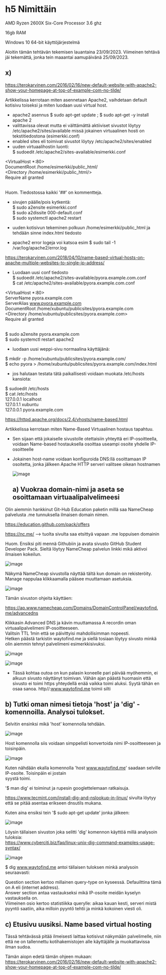 # h5 Nimittäin  

AMD Ryzen 2600X Six-Core Processor 3.6 ghz  

16gb RAM  

Windows 10 64-bit käyttöjärjestelmä

Aloitin tämän tehtävän tekemisen lauantaina 23/09/2023. Viimeinen tehtävä jäi tekemättä, jonka tein maaantai aamupäivänä 25/09/2023.

## x)  


https://terokarvinen.com/2016/02/16/new-default-website-with-apache2-show-your-homepage-at-top-of-example-com-no-tilde/  

Artikkelissa kerrotaan miten asennetaan Apache2, vaihdetaan default kotisivu toiseksi ja miten luodaan uusi virtual host.  

- apache2 asennus $ sudo apt-get update ;  $ sudo apt-get -y install apache 2
- valittavissa olevat mutta ei välttämättä aktiiviset sivustot löytyy /etc/apache2/sites/available missä jokainen virtuaalinen hosti on tekstitiedostona (esimerkki.conf)
- enabled sites eli toimivat sivustot löytyy /etc/apache2/sites/enabled 
- uuden virtuaalihostin luonti:  
  $ sudoedit /etc/apache2/sites-available/esimerkki.conf

<VirtualHost *:80>  
 DocumentRoot /home/esimerkki/public_html/  
 <Directory /home/esimerkki/public_html/>  
   Require all granted  
 </Directory>  
</VirtualHost>  

Huom. Tiedostossa kaikki '##' on kommentteja.  

- sivujen päälle/pois kytkentä:  
  $ sudo a2ensite esimerkki.conf  
  $ sudo a2dissite 000-default.conf    
  $ sudo systemctl apache2 restart  

- uuden kotisivun tekeminen polkuun /home/esimerkki/public_html ja tehdään sinne index.html tiedosto
- apache2 error logeja voi katsoa esim $ sudo tail -1 /var/log/apache2/error.log  

https://terokarvinen.com/2018/04/10/name-based-virtual-hosts-on-apache-multiple-websites-to-single-ip-address/

- Luodaan uusi conf tiedosto  
   $ sudoedit /etc/apache2/sites-available/pyora.example.com.conf  
  $ cat /etc/apache2/sites-available/pyora.example.com.conf
    
<VirtualHost *:80>  
 ServerName pyora.example.com  
 ServerAlias www.pyora.example.com  
 DocumentRoot /home/xubuntu/publicsites/pyora.example.com  
 <Directory /home/xubuntu/publicsites/pyora.example.com>  
   Require all granted  
 </Directory>  
</VirtualHost>  

$ sudo a2ensite pyora.example.com  
$ sudo systemctl restart apache2

- luodaan uusi weppi-sivu normaalina käyttäjänä:

$ mkdir -p /home/xubuntu/publicsites/pyora.example.com/  
$ echo pyora > /home/xubuntu/publicsites/pyora.example.com/index.html
 
- jos halutaan testata tätä paikallisesti voidaan muokata /etc/hosts kansiota:

$ sudoedit /etc/hosts  
$ cat /etc/hosts  
127.0.0.1 localhost  
127.0.1.1 xubuntu  
127.0.0.1 pyora.example.com  


https://httpd.apache.org/docs/2.4/vhosts/name-based.html  

Artikkelissa kerrotaan miten Name-Based Virtuaalinen hostaus tapahtuu.  

- Sen sijaan että jokaiselle sivustolle otettaisiin yhteyttä eri IP-osoitteella, voidaan Name-based hostauksella osoittaa useampi osoite yhdelle IP-osoitteelle
- Jokainen host-name voidaan konfiguroida DNS:llä osoittamaan IP osoitetta, jonka jälkeen Apache HTTP serveri valitsee oikean hostnamen

  ![image](https://github.com/aarott/linuxpalvelimet/assets/78908566/7e38f4ae-1dfb-4c2b-864c-c8d433164cc4)


  ## a) Vuokraa domain-nimi ja aseta se osoittamaan virtuaalipalvelimeesi


Olin aiemmin hankkinut Git-Hub Education paketin millä saa NameCheap palvelusta .me tunnuksella ilmaisen domain nimen.  

https://education.github.com/pack/offers

https://nc.me/  --> tuolta sivulta saa etsittyä vapaan .me loppuisen domainin

Huom. Ensiksi piti mennä Githubiin ja avata sivusto GitHub Student Developer Pack. Sieltä löytyy NameCheap palvelun linkki mikä aktivoi ilmaisen kokeilun.  

![image](https://github.com/aarott/linuxpalvelimet/assets/78908566/b8ae7c76-7599-48ab-9835-1090d5363554)

Näkymä NameCheap sivustolla näyttää tältä kun domain on rekisteröity. Manage nappulaa klikkaamalla pääsee  muuttamaan asetuksia.

![image](https://github.com/aarott/linuxpalvelimet/assets/78908566/109cff50-3fec-40ac-8935-12dc8d9f134a)

Tämän sivuston ohjeita käyttäen:

https://ap.www.namecheap.com/Domains/DomainControlPanel/waytofind.me/advancedns  


Klikkasin Advanced DNS ja kävin muuttamassa A recordin oman virtuaalipalvelimeni IP-osoitteeseen.  
Valitsin TTL 1min että se päivittyisi mahdollisimman nopeesti.  
Hetken päästä tarkistin waytofind.me ja siellä tosiaan löytyy sivusto minkä olin aiemmin tehnyt palvelimeni esimerkkisivuksi.  



![image](https://github.com/aarott/linuxpalvelimet/assets/78908566/0e65a817-1da4-492c-83a3-3e184c7ff676)


![image](https://github.com/aarott/linuxpalvelimet/assets/78908566/a35e3fb6-82c8-4590-8f7b-258eebfafda5)  

* Tässä kohtaa outoa on kun palasin koneelle pari päivää myöhemmin, ei alkuun sivusto näyttänyt toimivan.
  Vähän ajan päästä huomasin että sivusto ei toimi https yhteydellä enää vaikka toimi aluksi.
  Syytä tähän en osaa sanoa. http//:www.waytofind.me toimii silti


## b) Tutki oman nimesi tietoja 'host' ja 'dig' -komennoilla. Analysoi tulokset.  


Selvitin ensinksi mikä 'host' komennolla tehdään.  

![image](https://github.com/aarott/linuxpalvelimet/assets/78908566/1023d393-d9c7-41be-99e5-b1554cf6a85b)  

Host komennolla siis voidaan simppelisti konvertoida nimi IP-osoitteeseen ja toisinpäin.  

![image](https://github.com/aarott/linuxpalvelimet/assets/78908566/cb31a459-75d0-4f0d-b4e7-7778d18153aa)  

Kuten nähdään ekalla komennolla 'host www.waytofind.me' saadaan selville IP-osoite. Toisinpäin ei jostain  
syystä toimi. 

'$ man dig' ei toiminut ja rupesin googlettelemaan ratkaisuja.  

https://www.tecmint.com/install-dig-and-nslookup-in-linux/  sivulta löytyy että se pitää asentaa erikseen dnsutils mukana.  

Kuten aina ensiksi tein '$ sudo apt-get update' jonka jälkeen:  

![image](https://github.com/aarott/linuxpalvelimet/assets/78908566/d878e635-2a20-451f-8a32-7ba4590ee685)

Löysin tällaisen sivuston joka selitti 'dig' komennon käyttöä millä analysoin tuloksia:  
https://www.cyberciti.biz/faq/linux-unix-dig-command-examples-usage-syntax/  

![image](https://github.com/aarott/linuxpalvelimet/assets/78908566/b671349d-d9e6-411c-9004-eec83fd02490)  

$ dig www.waytofind.me antoi tällaisen tuloksen minkä analysoin seuraavasti:  

Question section kertoo millainen query-type on kyseessä. Defauilttina tämä on A eli (internet address).  
Answer section antaa vastaukseksi mikä IP-osoite meidän kyselyn vastauksella on.  
Viimeinen osio kertoo statistiikka querylle: aikaa kauan kesti, serveri mistä pyyntö saatiin, aika milloin pyyntö tehtii ja minkä kokoinen viesti oli.

## c) Etusivu uusiksi. Name based virtual hosting  

Tässä tehtävässä pitää ilmeisesti laittaa kotisivut näkymään palvelimelle, niin että ne on tallennettu kotihakemistojen alle käyttäjälle ja muokattavissa ilman sudoa.  

Tämän aiopn edetä tämän ohjeen mukaan:  
https://terokarvinen.com/2016/02/16/new-default-website-with-apache2-show-your-homepage-at-top-of-example-com-no-tilde/  










 

